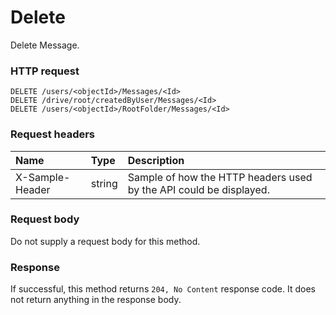 # Delete

Delete Message.
### HTTP request
```http
DELETE /users/<objectId>/Messages/<Id>
DELETE /drive/root/createdByUser/Messages/<Id>
DELETE /users/<objectId>/RootFolder/Messages/<Id>

```
### Request headers
| Name       | Type | Description|
|:---------------|:--------|:----------|
| X-Sample-Header  | string  | Sample of how the HTTP headers used by the API could be displayed.|

### Request body
Do not supply a request body for this method.


### Response
If successful, this method returns `204, No Content` response code. It does not return anything in the response body.


<!-- uuid: cd5785dc-75c5-4768-9726-8268a6b26c88
2015-10-12 23:19:39 UTC -->